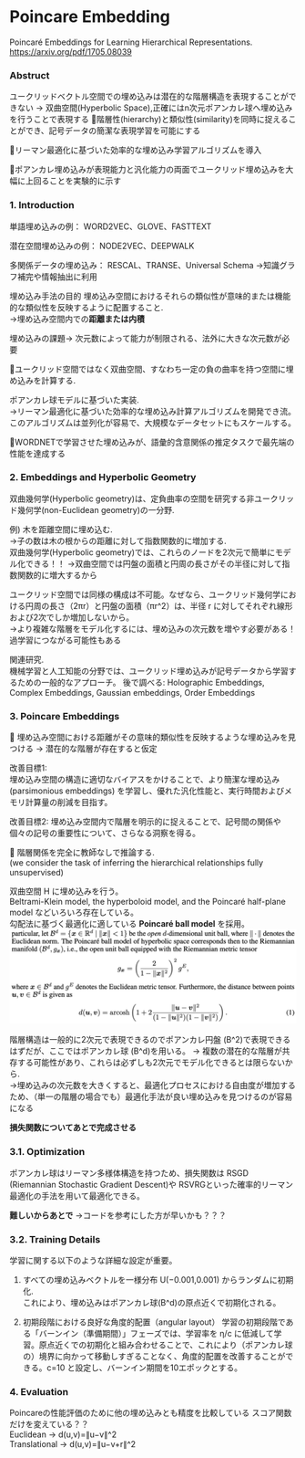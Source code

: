 # Poincare Embedding
Poincaré Embeddings for
Learning Hierarchical Representations.   
https://arxiv.org/pdf/1705.08039


### Abstruct
ユークリッドベクトル空間での埋め込みは潜在的な階層構造を表現することができない
→ 双曲空間(Hyperbolic Space),正確にはn次元ポアンカレ球へ埋め込みを行うことで表現する
🌟階層性(hierarchy)と類似性(similarity)を同時に捉えることができ、記号データの簡潔な表現学習を可能にする

🌟リーマン最適化に基づいた効率的な埋め込み学習アルゴリズムを導入

🌟ポアンカレ埋め込みが表現能力と汎化能力の両面でユークリッド埋め込みを大幅に上回ることを実験的に示す

### 1. Introduction
単語埋め込みの例： WORD2VEC、GLOVE、FASTTEXT

潜在空間埋め込みの例： NODE2VEC、DEEPWALK

多関係データの埋め込み： RESCAL、TRANSE、Universal Schema
→知識グラフ補完や情報抽出に利用

埋め込み手法の目的
埋め込み空間におけるそれらの類似性が意味的または機能的な類似性を反映するように配置すること.   
→埋め込み空間内での**距離または内積**

埋め込みの課題→ 次元数によって能力が制限される、法外に大きな次元数が必要

🌟ユークリッド空間ではなく双曲空間、すなわち一定の負の曲率を持つ空間に埋め込みを計算する.    

ポアンカレ球モデルに基づいた実装.    
→リーマン最適化に基づいた効率的な埋め込み計算アルゴリズムを開発でき流。このアルゴリズムは並列化が容易で、大規模なデータセットにもスケールする。

🌟WORDNETで学習させた埋め込みが、語彙的含意関係の推定タスクで最先端の性能を達成する

### 2. Embeddings and Hyperbolic Geometry
双曲幾何学(Hyperbolic geometry)は、定負曲率の空間を研究する非ユークリッド幾何学(non-Euclidean geometry)の一分野.    

例) 木を距離空間に埋め込む.   
→子の数は木の根からの距離に対して指数関数的に増加する.   
双曲幾何学(Hyperbolic geometry)では、これらのノードを2次元で簡単にモデル化できる！！
→双曲空間では円盤の面積と円周の長さがその半径に対して指数関数的に増大するから

ユークリッド空間では同様の構成は不可能。なぜなら、ユークリッド幾何学における円周の長さ（2πr）と円盤の面積（πr^2）は、半径 r に対してそれぞれ線形および2次でしか増加しないから。     
→より複雑な階層をモデル化するには、埋め込みの次元数を増やす必要がある！過学習につながる可能性もある

関連研究.    
機械学習と人工知能の分野では、ユークリッド埋め込みが記号データから学習するための一般的なアプローチ。
後で調べる: Holographic Embeddings, Complex Embeddings, Gaussian embeddings, Order Embeddings

### 3. Poincare Embeddings
🌟 埋め込み空間における距離がその意味的類似性を反映するような埋め込みを見つける
→ 潜在的な階層が存在すると仮定

改善目標1:     
埋め込み空間の構造に適切なバイアスをかけることで、より簡潔な埋め込み (parsimonious embeddings) を学習し、優れた汎化性能と、実行時間およびメモリ計算量の削減を目指す。

改善目標2:
埋め込み空間内で階層を明示的に捉えることで、記号間の関係や個々の記号の重要性について、さらなる洞察を得る。

🌟 階層関係を完全に教師なしで推論する.    
(we consider the task of inferring the hierarchical relationships
fully unsupervised)

双曲空間 H に埋め込みを行う。    
Beltrami-Klein model, the hyperboloid model, and the Poincaré half-plane model などいろいろ存在している。    
勾配法に基づく最適化に適している **Poincaré ball model** を採用。
![definition](docs/photos/definition.png "definition")

階層構造は一般的に2次元で表現できるのでポアンカレ円盤 (B^2)で表現できるはずだが、ここではポアンカレ球 (B^d)を用いる。
→ 複数の潜在的な階層が共存する可能性があり、これらは必ずしも2次元でモデル化できるとは限らないから.     
→埋め込みの次元数を大きくすると、最適化プロセスにおける自由度が増加するため、（単一の階層の場合でも）最適化手法が良い埋め込みを見つけるのが容易になる

**損失関数についてあとで完成させる**

### 3.1. Optimization
ポアンカレ球はリーマン多様体構造を持つため、損失関数は RSGD (Riemannian Stochastic Gradient Descent)や RSVRGといった確率的リーマン最適化の手法を用いて最適化できる。

**難しいからあとで**
→コードを参考にした方が早いかも？？？

### 3.2. Training Details
学習に関する以下のような詳細な設定が重要。

1. すべての埋め込みベクトルを一様分布 U(−0.001,0.001) からランダムに初期化.    
これにより、埋め込みはポアンカレ球(B^d)の原点近くで初期化される。

2. 初期段階における良好な角度的配置（angular layout）
学習の初期段階である「バーンイン（準備期間）」フェーズでは、学習率を η/c に低減して学習。原点近くでの初期化と組み合わせることで、これにより（ポアンカレ球の）境界に向かって移動しすぎることなく、角度的配置を改善することができる。c=10 と設定し、バーンイン期間を10エポックとする。

### 4. Evaluation
Poincareの性能評価のために他の埋め込みとも精度を比較している
スコア関数だけを変えている？？    
Euclidean → d(u,v)=∥u−v∥^2  
Translational → d(u,v)=∥u−v+r∥^2  

